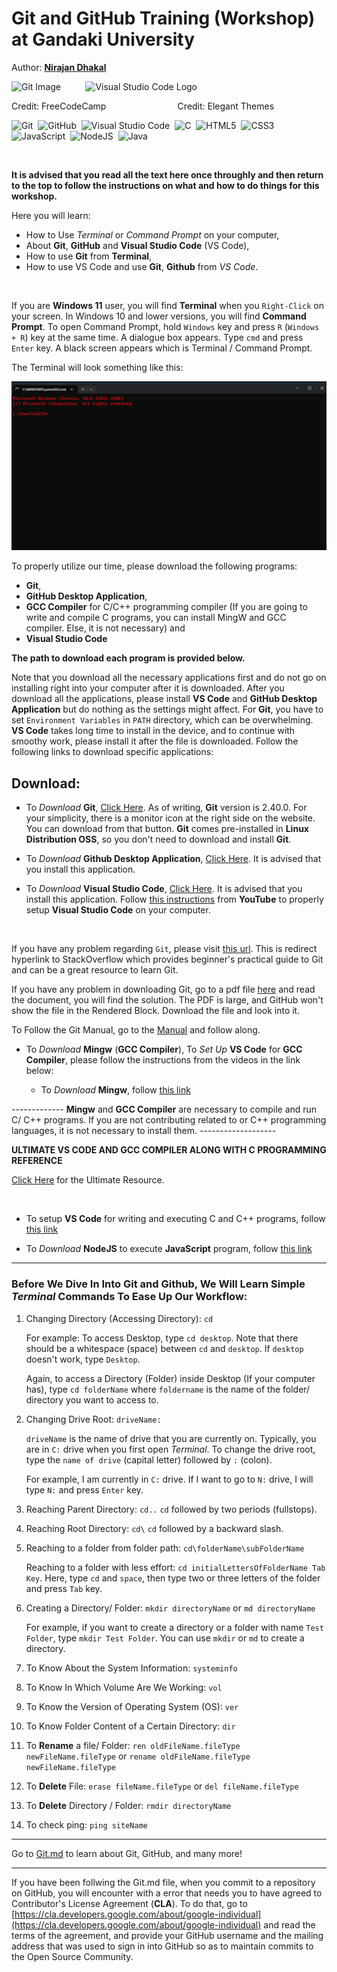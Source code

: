 # Git and GitHub Training (Workshop) at Gandaki University


Author: **<u>Nirajan Dhakal</u>**

<img src="https://www.freecodecamp.org/news/content/images/2022/07/git-github.png" height=120 width=230 alt="Git Image">&nbsp; &nbsp; &nbsp; &nbsp;&nbsp; &nbsp;<img src="https://www.elegantthemes.com/blog/wp-content/uploads/2019/01/000-VS-Code.png" height= 120 width = 230 alt= "Visual Studio Code Logo">

Credit: FreeCodeCamp  &nbsp; &nbsp; &nbsp; &nbsp; &nbsp; &nbsp; &nbsp; &nbsp; &nbsp; &nbsp; &nbsp; &nbsp; &nbsp; &nbsp; Credit: Elegant Themes

![Git](https://img.shields.io/badge/git-%23F05033.svg?style=for-the-badge&logo=git&logoColor=white)&nbsp;
![GitHub](https://img.shields.io/badge/github-%23121011.svg?style=for-the-badge&logo=github&logoColor=white)&nbsp;
![Visual Studio Code](https://img.shields.io/badge/Visual%20Studio%20Code-0078d7.svg?style=for-the-badge&logo=visual-studio-code&logoColor=white)&nbsp;
![C](https://img.shields.io/badge/c-%2300599C.svg?style=for-the-badge&logo=c&logoColor=white)&nbsp;
![HTML5](https://img.shields.io/badge/html5-%23E34F26.svg?style=for-the-badge&logo=html5&logoColor=white)&nbsp;
![CSS3](https://img.shields.io/badge/css3-%231572B6.svg?style=for-the-badge&logo=css3&logoColor=white)&nbsp;
![JavaScript](https://img.shields.io/badge/javascript-%23323330.svg?style=for-the-badge&logo=javascript&logoColor=%23F7DF1E)&nbsp;
![NodeJS](https://img.shields.io/badge/node.js-6DA55F?style=for-the-badge&logo=node.js&logoColor=white)&nbsp;
![Java](https://img.shields.io/badge/java-%23ED8B00.svg?style=for-the-badge&logo=openjdk&logoColor=white)&nbsp;

<br>

<strong>It is advised that you read all the text here once throughly and then return to the top to follow the instructions on what and how to do things for this workshop.</strong>

Here you will learn:
- How to Use *Terminal* or *Command Prompt* on your computer,
- About **Git**, **GitHub** and **Visual Studio Code** (VS Code),
- How to use **Git** from **Terminal**,
- How to use VS Code and use **Git**, **Github** from *VS Code*.

<br>

If you are **Windows 11** user, you will find **Terminal** when you `Right-Click` on your screen. In Windows 10 and lower versions, you will find **Command Prompt**. To open Command Prompt, hold `Windows` key and press `R` (`Windows + R`) key at the same time. A dialogue box appears. Type `cmd` and press `Enter` key. A black screen appears which is Terminal / Command Prompt.

The Terminal will look something like this:

![Terminal Screenshot](image.png)
<br>

To properly utilize our time, please download the following programs:

- **Git**,
- **GitHub Desktop Application**,
- **GCC Compiler** for C/C++ programming compiler (If you are going to write and compile C programs, you can install MingW and GCC compiler. Else, it is not necessary) and
- **Visual Studio Code**

<strong> The path to download each program is provided below.</strong>


Note that you download all the necessary applications first and do not go on installing right into your computer after it is downloaded. After you download all the applications, please install **VS Code** and **GitHub Desktop Application** but do nothing as the settings might affect. For **Git**, you have to set `Environment Variables` in `PATH` directory, which can be overwhelming. **VS Code** takes long time to install in the device, and to continue with smoothy work, please install it after the file is downloaded.  Follow the following links to download specific applications:

## Download:

- To *Download* **Git**, [Click Here](https://git-scm.com/downloads). As of writing, **Git** version is 2.40.0. For your simplicity, there is a monitor icon at the right side on the website. You can download from that button. **Git** comes pre-installed in **Linux Distribution OSS**, so you don't need to download and install **Git**.


- To *Download* **Github Desktop Application**, [Click Here](https://desktop.github.com/). It is advised that you install this application.

- To *Download* **Visual Studio Code**, [Click Here](https://code.visualstudio.com/download). It is advised that you install this application. Follow [this instructions](https://youtube.com/watch?v=JPZsB_6yHVo) from **YouTube** to properly setup **Visual Studio Code** on your computer.


<br>

If you have any problem regarding `Git`, please visit [this url](https://stackoverflow.com/questions/315911/git-for-beginners-the-definitive-practical-guide). This is redirect hyperlink to StackOverflow which provides beginner's practical guide to Git and can be a great resource to learn Git.

If you have any problem in downloading Git, go to a pdf file [here](https://github.com/dhakalnirajan/git-workshop/blob/main/Git%20PDF%20Files/what%20is%20git.pdf) and read the document, you will find the solution. The PDF is large, and GitHub won't show the file in the Rendered Block. Download the file and look into it.

To Follow the Git Manual, go to the [Manual](https://github.com/dhakalnirajan/git-workshop/blob/main/Git%20PDF%20Files/Progit-Git%20Manual.pdf) and follow along.


- To *Download* **Mingw** (**GCC Compiler**), To *Set Up* **VS Code** for **GCC Compiler**, please follow the instructions from the videos in the link below:
  

  - To *Download* **Mingw**, follow [this link](https://youtu.be/0HD0pqVtsmw)


-------------   **Mingw** and **GCC Compiler** are necessary to compile and run C/ C++ programs. If you are not contributing related to  or C++ programming languages, it is not necessary to install them.    -------------------

  
<b> ULTIMATE VS CODE AND GCC COMPILER ALONG WITH C PROGRAMMING REFERENCE </b>
   
   [Click Here](https://youtu.be/irqbmMNs2Bo) for the Ultimate Resource.

<br>


- To setup **VS Code** for writing and executing C and C++ programs, follow [this link](https://youtu.be/77v-Poud_io)

- To *Download* **NodeJS** to execute **JavaScript** program, follow [this link](https://nodejs.org/en)


---


### Before We Dive In Into Git and Github, We Will Learn Simple *Terminal* Commands To Ease Up Our Workflow:

1. Changing Directory (Accessing Directory): ```cd```

   For example: To access Desktop, type ```cd desktop```. Note that there should be a whitespace (space) between `cd` and `desktop`. If `desktop` doesn't work, type `Desktop`.
   
   Again, to access a Directory (Folder) inside Desktop (If your computer has), type ```cd folderName``` where `foldername` is the name of the folder/ directory you want to access to.

2. Changing Drive Root: ```driveName:```
   
   ```driveName``` is the name of drive that you are currently on. Typically, you are in ```C:``` drive when you first open *Terminal*. To change the drive root, type the `name of drive` (capital letter) followed by `:` (colon).
   
   For example, I am currently in ```C:``` drive. If I want to go to ```N:``` drive, I will type ```N:``` and press `Enter` key.

3. Reaching Parent Directory: ```cd..```
  ```cd``` followed by two periods (fullstops).

4. Reaching Root Directory: ```cd\```
   `cd` followed by a backward slash.
   
5. Reaching to a folder from folder path:  ```cd\folderName\subFolderName```

   Reaching to a folder with less effort: ```cd initialLettersOfFolderName Tab Key```. Here, type `cd` and `space`, then type two or three letters of the folder and press ``Tab`` key.
   

6. Creating a Directory/ Folder: ``` mkdir directoryName ``` or ``` md directoryName ```
   
   For example, if you want to create a directory or a folder with name `Test Folder`, type `mkdir Test Folder`. You can use `mkdir` or `md` to create a directory.
   
7. To Know About the System Information: `systeminfo`

8. To Know In Which Volume Are We Working: `vol`

9. To Know the Version of Operating System (OS): `ver`

10. To Know Folder Content of a Certain Directory: `dir`

11. To **Rename** a file/ Folder: `ren oldFileName.fileType newFileName.fileType` or `rename oldFileName.fileType newFileName.fileType`

11. To **Delete** File: `erase fileName.fileType` or `del fileName.fileType`

12. To **Delete** Directory / Folder: `rmdir directoryName`

13. To check ping: `ping siteName`
   

---

Go to [Git.md](https://github.com/dhakalnirajan/git-workshop/blob/main/Git.md) to learn about Git, GitHub, and many more!

---

If you have been follwing the Git.md file, when you commit to a repository on GitHub, you will encounter with a error that needs you to have agreed to Contributor's License Agreement (**CLA**). To do that, go to [https://cla.developers.google.com/about/google-individual](https://cla.developers.google.com/about/google-individual) and read the terms of the agreement, and provide your GitHub username and the mailing address that was used to sign in into GitHub so as to maintain commits to the Open Source Community.
